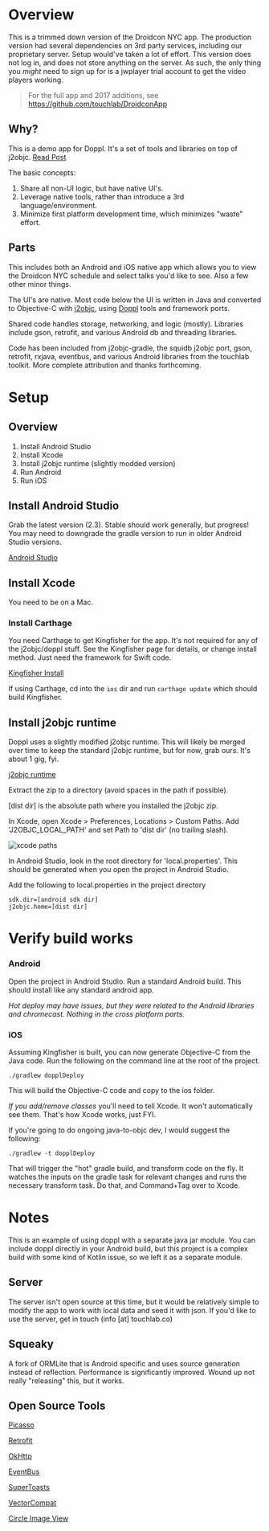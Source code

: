 # Overview

This is a trimmed down version of the Droidcon NYC app. The production version had several dependencies on 3rd party services, including our proprietary server. Setup would've taken a lot of effort. This version does not log in, and does not store anything on the server. As such, the only thing you *might* need to sign up for is a jwplayer trial account to get the video players working.

>
> For the full app and 2017 additions, see https://github.com/touchlab/DroidconApp
>

## Why?

This is a demo app for Doppl. It's a set of tools and libraries on top of j2objc. [Read Post](https://medium.com/@kpgalligan/doppl-e075a0fde44c)

The basic concepts:

1. Share all non-UI logic, but have native UI's.
2. Leverage native tools, rather than introduce a 3rd language/environment.
3. Minimize first platform development time, which minimizes "waste" effort.

## Parts

This includes both an Android and iOS native app which allows you to view the Droidcon NYC schedule and select talks you'd like to see. Also a few other minor things.

The UI's are native. Most code below the UI is written in Java and converted to Objective-C with [j2objc](http://j2objc.org/), using [Doppl](http://doppl.co/) tools and framework ports.

Shared code handles storage, networking, and logic (mostly). Libraries include gson, retrofit, and various Android db and threading libraries.

Code has been included from j2objc-gradle, the squidb j2objc port, gson, retrofit, rxjava, eventbus, and various Android libraries from the touchlab toolkit. More complete attribution and thanks forthcoming.

# Setup

## Overview

1. Install Android Studio
2. Install Xcode
3. Install j2objc runtime (slightly modded version)
4. Run Android
5. Run iOS

## Install Android Studio

Grab the latest version (2.3). Stable should work generally, but progress! You may need to downgrade the gradle version to run in older Android Studio versions.

[Android Studio](https://developer.android.com/studio/index.html)

## Install Xcode

You need to be on a Mac.

### Install Carthage

You need Carthage to get Kingfisher for the app. It's not required for any of the j2objc/doppl stuff. See the Kingfisher page for details, or change install method. Just need the framework for Swift code.

[Kingfisher Install](https://github.com/onevcat/Kingfisher/wiki/Installation-Guide)

If using Carthage, cd into the `ios` dir and run `carthage update` which should build Kingfisher.

## Install j2objc runtime

Doppl uses a slightly modified j2objc runtime. This will likely be merged over time to keep the standard j2objc runtime, but for now, grab ours. It's about 1 gig, fyi.

[j2objc runtime](http://dopplmaven.s3-website-us-east-1.amazonaws.com/dist.zip)

Extract the zip to a directory (avoid spaces in the path if possible).

[dist dir] is the absolute path where you installed the j2objc zip.

In Xcode, open Xcode > Preferences, Locations > Custom Paths. Add 'J2OBJC_LOCAL_PATH' and set Path to 'dist dir' (no trailing slash).

![xcode paths](https://s3.amazonaws.com/dopplmaven/xcodepath.png)

In Android Studio, look in the root directory for 'local.properties'. This should be generated when you open the project in Android Studio.

Add the following to local.properties in the project directory

```
sdk.dir=[android sdk dir]
j2objc.home=[dist dir]
```

# Verify build works

### Android

Open the project in Android Studio. Run a standard Android build. This should install like any standard android app.

*Hot deploy may have issues, but they were related to the Android libraries and chromecast. Nothing in the cross platform parts.*

### iOS

Assuming Kingfisher is built, you can now generate Objective-C from the Java code. Run the following on the command line at the root of the project.

```
./gradlew dopplDeploy
```

This will build the Objective-C code and copy to the ios folder.

*If you add/remove classes* you'll need to tell Xcode. It won't automatically see them. That's how Xcode works, just FYI.

If you're going to do ongoing java-to-objc dev, I would suggest the following:

```
./gradlew -t dopplDeploy
```

That will trigger the "hot" gradle build, and transform code on the fly. It watches the inputs on the gradle task for relevant changes and runs the necessary transform task. Do that, and Command+Tag over to Xcode.

# Notes

This is an example of using doppl with a separate java jar module. You can include doppl directly in your Android build, but this project is a complex build with some kind of Kotlin issue, so we left it as a separate module.

## Server

The server isn't open source at this time, but it would be relatively simple to modify the app to work with local data and seed it with json. If you'd like to use the server, get in touch (info [at] touchlab.co)

## Squeaky

A fork of ORMLite that is Android specific and uses source generation instead of reflection. Performance is significantly improved. Wound up not really "releasing" this, but it works.

## Open Source Tools

[Picasso](http://square.github.io/picasso/)

[Retrofit](http://square.github.io/retrofit/)

[OkHttp](http://square.github.io/okhttp/)

[EventBus](https://github.com/greenrobot/EventBus)

[SuperToasts](https://github.com/JohnPersano/SuperToasts)

[VectorCompat](https://github.com/wnafee/vector-compat)

[Circle Image View](https://github.com/hdodenhof/CircleImageView)
